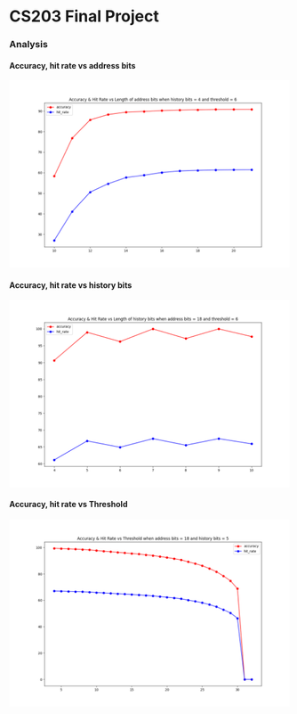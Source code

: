 # CS203 Final Project

### Analysis

#### Accuracy, hit rate vs address bits
![Accuracy, hit rate vs address bits](https://github.com/ViveK-PothinA/CS203-Final-Project/blob/master/Accuracy%2C%20hit%20rate%20vs%20address%20bits.png?raw=true)

#### Accuracy, hit rate vs history bits
![Accuracy, hit rate vs history bits](https://github.com/ViveK-PothinA/CS203-Final-Project/blob/master/Accuracy%2C%20hit%20rate%20vs%20history%20bits.png?raw=true)

#### Accuracy, hit rate vs Threshold
![Accuracy, hit rate vs Threshold](https://github.com/ViveK-PothinA/CS203-Final-Project/blob/master/Accuracy%2C%20hit%20rate%20vs%20Threshold.png?raw=true)
